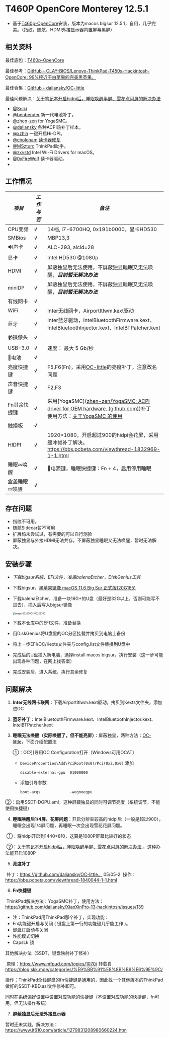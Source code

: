 # T460P OpenCore Monterey 12.5.1

* 基于[T460p-OpenCore](https://github.com/Danny-Z/T460p-OpenCore)安装，版本为macos bigsur 12.5.1，自用，几乎完美。（指纹，随航，HDMI外接显示器内置屏幕黑屏）

## 相关资料		

最佳底包：[T460p-OpenCore](https://github.com/Danny-Z/T460p-OpenCore)

最佳参考：[GitHub - CLAY-BIOS/Lenovo-ThinkPad-T450s-Hackintosh-OpenCore: 99%接近于白苹果的完美黑苹果。](https://github.com/CLAY-BIOS/Lenovo-ThinkPad-T450s-Hackintosh-OpenCore)

最佳合集：[GitHub - daliansky/OC-little](https://github.com/daliansky/OC-little)

最佳问题解决：[关于笔记本开启hidpi后，睡眠唤醒半屏、雪花点闪屏的解决办法](https://bbs.pcbeta.com/viewthread-1832969-1-1.html)



- [@Sniki](https://github.com/Sniki?tab=repositories)
- [@benbender](https://github.com/benbender/x1c6-hackintosh/blob/experimental/EFI/OC/dsl/SSDT-BATX.dsl) 新一代电池补丁。
- [@zhen-zen](https://github.com/zhen-zen) for YogaSMC。
- [@daliansky](https://github.com/daliansky/OC-little) 各种ACPI热补丁样本。
- [@xzhih](https://github.com/xzhih) 一键开启Hi-DPI。
- [@cholonam](https://github.com/cholonam/Sinetek-rtsx) [读卡器修复](https://github.com/cholonam/Sinetek-rtsx/pull/18)
- [@MSzturc](https://github.com/MSzturc/ThinkpadAssistant) ThinkPad助手。
- [@zxystd](https://github.com/OpenIntelWireless/itlwm) Intel Wi-Fi Drivers for macOS。
- [@0xFireWolf](https://github.com/0xFireWolf/RealtekCardReader) 读卡器驱动。
- 

## 工作情况

| *项目*        | *工作与否* | *备注*                                                       |
| ------------- | ---------- | ------------------------------------------------------------ |
| CPU变频       | √          | 14档, i7-6700HQ, 0x191b0000，显卡HD530                       |
| SMBios        | √          | MBP13,3                                                      |
| 🔊声卡         | √          | ALC-293, alcid=28                                            |
| 显卡          | √          | Intel HD530 @1080p                                           |
| HDMI          | √          | 屏蔽独显后无法使用，不屏蔽独显睡眠又无法唤醒，***目前暂无解决办法*** |
| miniDP        | √          | 屏蔽独显后无法使用，不屏蔽独显睡眠又无法唤醒，***目前暂无解决办法*** |
| 有线网卡      | √          |                                                              |
| WiFi          | √          | Inter无线网卡，AirportItlwm.kext驱动                         |
| 蓝牙          | √          | Inter蓝牙驱动，IntelBluetoothFirmware.kext、IntelBluetoothInjector.kext、IntelBTPatcher.kext |
| 📹摄像头       | √          |                                                              |
| USB-3.0       | √          | 速度： 最大 5 Gb/秒                                          |
| 🔋电池         | √          |                                                              |
| 亮度快捷键    | √          | F5,F6(Fn)，采用[OC-little](https://github.com/daliansky/OC-little)的亮度补丁，注意改名问题 |
| 声音快捷键    | √          | F2,F3                                                        |
| Fn其余快捷键  | √          | 采用[YogaSMC]([zhen-zen/YogaSMC: ACPI driver for OEM hardware. (github.com)](https://github.com/zhen-zen/YogaSMC))补丁<br />使用方法：[关于YogaSMC 的使用](https://github.com/daliansky/XiaoXinPro-13-hackintosh/issues/139) |
| 触摸板        | √          |                                                              |
| HIDPI         | √          | 1920*1080，开启超过900的hidpi会花屏，采用缓冲帧补丁解决。 <br />https://bbs.pcbeta.com/viewthread-1832969-1-1.html |
| 睡眠💤唤醒     | √          | 🔌电源键，睡眠快捷键：Fn + 4，启用停用睡眠                    |
| 盒盖睡眠💤唤醒 | √          |                                                              |





## 存在问题

* 指纹不可用。
* 随航Sidecar暂不可用
* 扩展坞未尝试过，有需要的可以自行测验
* 屏蔽独显与外接HDMI无法共存，不屏蔽独显睡眠又无法唤醒，暂时无法解决。



## 安装步骤

* *下载bigsur系统，EFI文件，准备balenaEtcher，DiskGenius工具*
* 下载bigsur，[黑苹果镜像 macOS 11.6 Big Sur 正式版(20G165)](https://heipg.cn/macos/macos-11-6-big-sur-20g165-oc-073-clover-r5139-wepe.html)

* 下载balenaEtcher，准备一块16G+的U盘（最好是32G以上，否则可能写不进去），插入后写入bigsur镜像

  <img src="https://www.jianguoyun.com/c/dl-file/20229419229.png?dt=rhomrh&sd=dhzay&kv=amlhbmd5aWUwMDBAMTYzLmNvbQ&vr=1&ud=jOujUiymAMV9RUN_eZgPcyXzcZUcCbpFaYixd4bwEfQ" alt="image-20220904190222390" style="zoom:50%;" />

* 下载本仓库中的EFI文件，准备替换
* 用DiskGenius将U盘里的OC分区挂载并拷贝到电脑上备份
* 将上一步EFI/OC/Kexts文件夹与config.list文件替换到U盘中
* 完成后的U盘插入新电脑，选择install macos bigsur，执行安装（这一步可能出现各种问题，在网上找答案）
* 完成安装后，进入系统，执行其余修复



## 问题解决

  1. **Inter无线网卡联网**：下载AirportItlwm.kext驱动，拷贝到Kexts文件夹，添加进OC

  2. **蓝牙补丁**：IntelBluetoothFirmware.kext、IntelBluetoothInjector.kext、IntelBTPatcher.kext

  3. **睡眠无法唤醒（实际唤醒了，但不能亮屏）**：屏蔽独显，两种方法：[OC-little](https://github.com/daliansky/OC-little)，下面介绍配置法

     ①：OC引导用OC Configuration打开（Windows可用OCAT）

     - `DeviceProperties\Add\PciRoot(0x0)/Pci(0x2,0x0)` 添加

       ```
       disable-external-gpu  01000000
       ```

     - 添加引导参数

       ```
       boot-args             -wegnoegpu 
       ```

   

​          ②：启用SSDT-DGPU.aml，这种屏蔽独显的同时可调节亮度（系统调节，不能使用快捷键）



4. **睡眠唤醒后1/4屏、花屏问题**：开启分辨率较高的hidpi后（一般是超过900），睡眠会出现1/4屏问题，再睡眠一次会出现雪花花屏问题。 

​      ①：将hidpi开启到1440*810，这算是1080P屏幕比较好的状态

​      ②：[关于笔记本开启hidpi后，睡眠唤醒半屏、雪花点闪屏的解决办法 ](https://bbs.pcbeta.com/viewthread-1832969-1-1.html)，这种办法能开启1080P



5. **亮度补丁**

​		补丁：https://github.com/daliansky/OC-little， 05/05-2
​		操作：https://bbs.pcbeta.com/viewthread-1840044-1-1.html



6. **Fn快捷键**

​		ThinkPad解决方法：YogaSMC补丁，使用方法：https://github.com/daliansky/XiaoXinPro-13-hackintosh/issues/139

- 注：ThinkPad用ThinkPad那个补丁，实现功能：
- Fn功能键开启与关闭 ( 键盘上第一行的功能键几乎能工作 )。
- 键盘灯启动与关闭
- 性能模式切换
- CapsLk 锁



其他解决办法（SSDT，键盘映射补丁修补）

​        原理：https://www.mfpud.com/topics/1070/ 转载自 https://blog.skk.moe/categories/%E9%BB%91%E8%8B%B9%E6%9E%9C/

​        操作：ThinkPad全线键盘的fn快捷键是通用的，因此找一个其他版本的ThinkPad做好的SSDT-KBD.asl文件修补即可。 

​        同时在系统偏好设置中设置对应功能的快捷键（不设置对应功能的快捷键，fn可用，但无法操作系统）



7. **屏蔽独显后无法外接显示器**

暂时还未实践，解决方法：https://www.it610.com/article/1279831208980660224.htm

